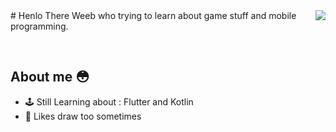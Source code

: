 <img align='right' src="https://lanyard.cnrad.dev/api/302122399409766401">
# Henlo There 
Weeb who trying to learn about game stuff and mobile programming.

&nbsp;
&nbsp;
&nbsp;

## About me 😳

- 🕹 Still Learning about : Flutter and Kotlin
- 🎨 Likes draw too sometimes

